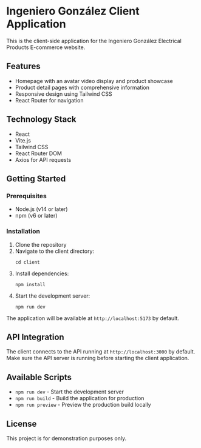 # Ingeniero González Client Application

This is the client-side application for the Ingeniero González Electrical Products E-commerce website.

## Features

- Homepage with an avatar video display and product showcase
- Product detail pages with comprehensive information
- Responsive design using Tailwind CSS
- React Router for navigation

## Technology Stack

- React
- Vite.js
- Tailwind CSS
- React Router DOM
- Axios for API requests

## Getting Started

### Prerequisites

- Node.js (v14 or later)
- npm (v6 or later)

### Installation

1. Clone the repository
2. Navigate to the client directory:
   ```
   cd client
   ```
3. Install dependencies:
   ```
   npm install
   ```
4. Start the development server:
   ```
   npm run dev
   ```

The application will be available at `http://localhost:5173` by default.

## API Integration

The client connects to the API running at `http://localhost:3000` by default. 
Make sure the API server is running before starting the client application.

## Available Scripts

- `npm run dev` - Start the development server
- `npm run build` - Build the application for production
- `npm run preview` - Preview the production build locally

## License

This project is for demonstration purposes only.
